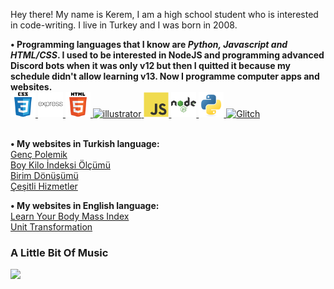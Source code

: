 Hey there! My name is Kerem, I am a high school student who is interested in code-writing. I live in Turkey and I was born in 2008.

<b>• Programming languages that I know are <i>Python, Javascript and HTML/CSS</i>. I used to be interested in NodeJS and programming advanced Discord bots when it was only v12 but then I quitted it because my schedule didn't allow learning v13. Now I programme computer apps and websites.</b><br>
 <a href="https://www.w3schools.com/css/" target="_blank"> <img src="https://raw.githubusercontent.com/devicons/devicon/master/icons/css3/css3-original-wordmark.svg" alt="css3" width="40" height="40"/> </a>  <a href="https://expressjs.com" target="_blank"> <img src="https://raw.githubusercontent.com/devicons/devicon/master/icons/express/express-original-wordmark.svg" alt="express" width="40" height="40"/> </a> <a href="https://www.w3.org/html/" target="_blank"> <img src="https://raw.githubusercontent.com/devicons/devicon/master/icons/html5/html5-original-wordmark.svg" alt="html5" width="40" height="40"/> </a> <a href="https://www.adobe.com/in/products/illustrator.html" target="_blank"> <img src="https://www.vectorlogo.zone/logos/adobe_illustrator/adobe_illustrator-icon.svg" alt="illustrator" width="40" height="40"/> </a> </a> <a href="https://developer.mozilla.org/en-US/docs/Web/JavaScript" target="_blank"> <img src="https://raw.githubusercontent.com/devicons/devicon/master/icons/javascript/javascript-original.svg" alt="javascript" width="40" height="40"/> <a href="https://nodejs.org" target="_blank"> <img src="https://raw.githubusercontent.com/devicons/devicon/master/icons/nodejs/nodejs-original-wordmark.svg" alt="nodejs" width="40" height="40"/> </a> <a href="https://www.python.org" target="_blank"> <img src="https://raw.githubusercontent.com/devicons/devicon/master/icons/python/python-original.svg" alt="python" width="40" height="40"/> </a> <a href="https://glitch.com" target="_blank"> <img src="https://glitch.com/edit/images/logos/glitch/social-card@2x.png" alt="Glitch" width="40" height="40"/> </a></p>
<br>
<b>• My websites in Turkish language:</b><br>
<a href="gencpolemik.com" target="_blank">Genç Polemik</a> <br>
<a href="https://keremindeks.glitch.me" target="_blank">Boy Kilo İndeksi Ölçümü</a><br>
<a href="https://keremdonusum.glitch.me" target="_blank">Birim Dönüşümü</a><br>
<a href="http://theartist.rf.gd" target="_blank">Çeşitli Hizmetler</a>

<b>• My websites in English language:</b><br>
<a href="https://keremindex.glitch.me" target="_blank">Learn Your Body Mass Index</a><br>
<a href="https://keremtransformation.glitch.me" target="_blank">Unit Transformation</a>

<h3><b>A Little Bit Of Music</b></h3>
<a href="https://open.spotify.com/user/e711hzclwqkjydldc2res2biq?si=bd79093d767b4fb3" target"blank_"><img src="https://img.shields.io/badge/Spotify%20-1ed760.svg?&style=for-the-badge&logo=spotify&logoColor=white"></a>
